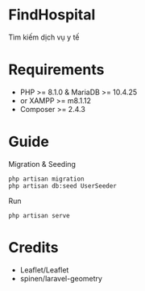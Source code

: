
# FindHospital  

Tìm kiếm dịch vụ y tế

Requirements
============

* PHP >= 8.1.0 & MariaDB >= 10.4.25
* or XAMPP >= m8.1.12 
* Composer >= 2.4.3


Guide
============
Migration & Seeding

    php artisan migration
    php artisan db:seed UserSeeder

Run

    php artisan serve


Credits
=======

* Leaflet/Leaflet
* spinen/laravel-geometry
